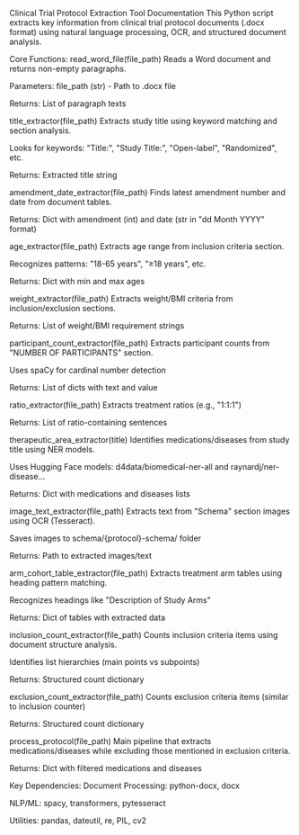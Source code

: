 Clinical Trial Protocol Extraction Tool Documentation
This Python script extracts key information from clinical trial protocol documents (.docx format) using natural language processing, OCR, and structured document analysis.

Core Functions:
read_word_file(file_path)
Reads a Word document and returns non-empty paragraphs.

Parameters: file_path (str) - Path to .docx file

Returns: List of paragraph texts

title_extractor(file_path)
Extracts study title using keyword matching and section analysis.

Looks for keywords: "Title:", "Study Title:", "Open-label", "Randomized", etc.

Returns: Extracted title string

amendment_date_extractor(file_path)
Finds latest amendment number and date from document tables.

Returns: Dict with amendment (int) and date (str in "dd Month YYYY" format)

age_extractor(file_path)
Extracts age range from inclusion criteria section.

Recognizes patterns: "18-65 years", "≥18 years", etc.

Returns: Dict with min and max ages

weight_extractor(file_path)
Extracts weight/BMI criteria from inclusion/exclusion sections.

Returns: List of weight/BMI requirement strings

participant_count_extractor(file_path)
Extracts participant counts from "NUMBER OF PARTICIPANTS" section.

Uses spaCy for cardinal number detection

Returns: List of dicts with text and value

ratio_extractor(file_path)
Extracts treatment ratios (e.g., "1:1:1")

Returns: List of ratio-containing sentences

therapeutic_area_extractor(title)
Identifies medications/diseases from study title using NER models.

Uses Hugging Face models: d4data/biomedical-ner-all and raynardj/ner-disease...

Returns: Dict with medications and diseases lists

image_text_extractor(file_path)
Extracts text from "Schema" section images using OCR (Tesseract).

Saves images to schema/{protocol}-schema/ folder

Returns: Path to extracted images/text

arm_cohort_table_extractor(file_path)
Extracts treatment arm tables using heading pattern matching.

Recognizes headings like "Description of Study Arms"

Returns: Dict of tables with extracted data

inclusion_count_extractor(file_path)
Counts inclusion criteria items using document structure analysis.

Identifies list hierarchies (main points vs subpoints)

Returns: Structured count dictionary

exclusion_count_extractor(file_path)
Counts exclusion criteria items (similar to inclusion counter)

Returns: Structured count dictionary

process_protocol(file_path)
Main pipeline that extracts medications/diseases while excluding those mentioned in exclusion criteria.

Returns: Dict with filtered medications and diseases

Key Dependencies:
Document Processing: python-docx, docx

NLP/ML: spacy, transformers, pytesseract

Utilities: pandas, dateutil, re, PIL, cv2

